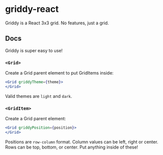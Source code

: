# griddy-react
Griddy is a React 3x3 grid. No features, just a grid.
## Docs
Griddy is super easy to use!
### `<Grid>`
Create a Grid parent element to put GridItems inside:
```jsx
<Grid griddyTheme={theme}>
</Grid>
```
Valid themes are `light` and `dark`.
### `<GridItem>`
Create a Grid parent element:
```jsx
<Grid griddyPosition={position}>
</Grid>
```
Positions are `row-column` format. Column values can be left, right or center. Rows can be top, bottom, or center.
Put anything inside of these!
